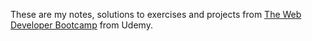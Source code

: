 These are my notes, solutions to exercises and projects from <a href="https://www.udemy.com/course/the-web-developer-bootcamp/">The Web Developer Bootcamp</a> from Udemy.